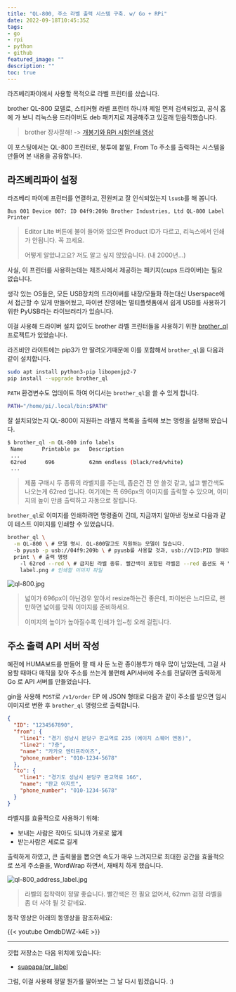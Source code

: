 ```yaml
---
title: "QL-800, 주소 라벨 출력 시스템 구축. w/ Go + RPi"
date: 2022-09-18T10:45:35Z
tags:
- go
- rpi
- python
- github
featured_image: ""
description: ""
toc: true
---
```


라즈베리파이에서 사용할 목적으로 라벨 프린터를 샀습니다.

brother QL-800 모델로, 스티커형 라벨 프린터 하니까 제일 먼저 검색되었고,
공식 홈에 가 보니 리눅스용 드라이버도 deb 패키지로 제공해주고 있길래 믿음직했습니다.

> brother 장사잘해! -> [개봉기와 RPi 시험인쇄 영상](https://youtu.be/wGpcQVV1wBA)

이 포스팅에서는 QL-800 프린터로, 봉투에 붙일, From To 주소를 출력하는 시스템을
만들어 본 내용을 공유합니다.

## 라즈베리파이 설정

라즈베리 파이에 프린터를 연결하고, 전원켜고 잘 인식되었는지 `lsusb`를 해 봅니다.

```
Bus 001 Device 007: ID 04f9:209b Brother Industries, Ltd QL-800 Label Printer
```
> Editor Lite 버튼에 불이 들어와 있으면 Product ID가 다르고,
> 리눅스에서 인쇄가 안됩니다. 꼭 끄세요.
>
> 어떻게 알았냐고요? 저도 알고 싶지 않았습니다. (내 2000년...)

사실, 이 프린터를 사용하는데는 제조사에서 제공하는 패키지(cups 드라이버)는
필요 없습니다.

생각 있는 OS들은, 모든 USB장치의 드라이버를 내장/모듈화 하는대신
Userspace에서 접근할 수 있게 만들어뒀고, 파이썬 진영에는 멀티플렛폼에서 쉽게
USB를 사용하기 위한 PyUSB라는 라이브러리가 있습니다.

이걸 사용해 드라이버 설치 없이도 
brother 라벨 프린터들을 사용하기 위한 [brother_ql](https://github.com/pklaus/brother_ql) 프로젝트가 있었습니다.

라즈비안 라이트에는 pip3가 안 딸려오기때문에 이를 포함해서 `brother_ql`을
다음과 같이 설치합니다.

```bash
sudo apt install python3-pip libopenjp2-7
pip install --upgrade brother_ql
```

`PATH` 환경변수도 업데이트 하여 어디서는 `brother_ql`을 쓸 수 있게 합니다.

```bash
PATH="/home/pi/.local/bin:$PATH"
```

잘 설치되었는지 QL-800이 지원하는 라벨지 목록을 출력해 보는 명령을 실행해 봤습니다.

```bash
$ brother_ql -m QL-800 info labels
 Name      Printable px   Description               
 ...
 62red      696           62mm endless (black/red/white)
 ...
```

> 제품 구매시 두 종류의 라벨지를 주는데, 좁은건 전 안 쓸것 같고,
> 넓고 빨간색도 나오는게 62red 입니다. 여기에는 폭 696px의 이미지를 출력할 수 있으며,
> 이미지의 높이 만큼 출력하고 자동으로 잘립니다.

`brother_ql`로 이미지를 인쇄하려면 명령줄이 긴데, 지금까지 알아낸 정보로 다음과 같이
테스트 이미지를 인쇄할 수 있었습니다.

```bash
brother_ql \
  -m QL-800 \ # 모델 명시. QL-800말고도 지원하는 모델이 많습니다.
  -b pyusb -p usb://04f9:209b \ # pyusb를 사용할 것과, usb://VID:PID 형태의 주소
  print \ # 출력 명령
    -l 62red --red \ # 급지된 라벨 종류. 빨간색이 포함된 라벨은 --red 옵션도 꼭 넣어줘야 함.
    label.png # 인쇄할 이미지 파일 
```

![ql-800.jpg](https://homin.dev/asset/blog/img/ql-800.jpg)

> 넓이가 696px이 아닌경우 알아서 resize하는건 좋은데, 파이썬은 느리므로, 왠만하면
> 넓이를 맞춰 이미지를 준비하세요.
>
> 이미지의 높이가 높아질수록 인쇄가 엄~청 오래 걸립니다.


## 주소 출력 API 서버 작성

예전에 HUMA보드를 만들어 팔 때 사 둔 노란 종이봉투가 매우 많이 남았는데,
그걸 사용할 때마다 매직을 찾아 주소를 쓰는게 불편해 API서버에 주소를 전달하면
출력하게 Go 로 API 서버를 만들었습니다.

gin을 사용해 `POST`로 `/v1/order` EP 에 JSON 형태로 다음과 같이 주소를 받으면
임시 이미지로 변환 후 `brother_ql` 명령으로 출력합니다.

```json
{
  "ID": "1234567890",
  "from": {
    "line1": "경기 성남시 분당구 판교역로 235 (에이치 스퀘어 엔동)",
    "line2": "7층",
    "name": "카카오 엔터프라이즈",
    "phone_number": "010-1234-5678"
  },
  "to": {
    "line1": "경기도 성남시 분당구 판교역로 166",
    "name": "판교 아지트",
    "phone_number": "010-1234-5678"
  }
}
```

라벨지를 효율적으로 사용하기 위해:

- 보내는 사람은 작아도 되니까 가로로 짧게
- 받는사람은 세로로 길게

출력하게 하였고, 큰 출력물을 뽑으면 속도가 매우 느려지므로 최대한 공간을 효율적으로
쓰게 주소줄을, WordWrap 하면서, 재배치 하게 했습니다.

![ql-800_address_label.jpg](https://homin.dev/asset/blog/img/ql-800_address_label.jpg)

> 라벨의 접착력이 정말 좋습니다. 빨간색은 전 필요 없어서,
> 62mm 검정 라벨을 좀 더 사야 될 것 같네요.

동작 영상은 아래의 동영상을 참조하세요:

{{< youtube OmdbDWZ-k4E >}}

---

깃헙 저장소는 다음 위치에 있습니다:

- [suapapa/pr_label](https://github.com/suapapa/pr_label)

그럼, 이걸 사용해 정말 뭔가를 팔아보는 그 날 다시 뵙겠습니다. :)